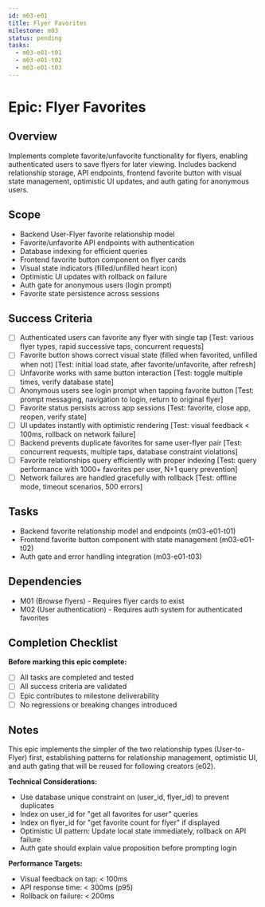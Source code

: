 ```yaml
---
id: m03-e01
title: Flyer Favorites
milestone: m03
status: pending
tasks:
  - m03-e01-t01
  - m03-e01-t02
  - m03-e01-t03
---
```


# Epic: Flyer Favorites

## Overview
Implements complete favorite/unfavorite functionality for flyers, enabling authenticated users to save flyers for later viewing. Includes backend relationship storage, API endpoints, frontend favorite button with visual state management, optimistic UI updates, and auth gating for anonymous users.

## Scope
- Backend User-Flyer favorite relationship model
- Favorite/unfavorite API endpoints with authentication
- Database indexing for efficient queries
- Frontend favorite button component on flyer cards
- Visual state indicators (filled/unfilled heart icon)
- Optimistic UI updates with rollback on failure
- Auth gate for anonymous users (login prompt)
- Favorite state persistence across sessions

## Success Criteria
- [ ] Authenticated users can favorite any flyer with single tap [Test: various flyer types, rapid successive taps, concurrent requests]
- [ ] Favorite button shows correct visual state (filled when favorited, unfilled when not) [Test: initial load state, after favorite/unfavorite, after refresh]
- [ ] Unfavorite works with same button interaction [Test: toggle multiple times, verify database state]
- [ ] Anonymous users see login prompt when tapping favorite button [Test: prompt messaging, navigation to login, return to original flyer]
- [ ] Favorite status persists across app sessions [Test: favorite, close app, reopen, verify state]
- [ ] UI updates instantly with optimistic rendering [Test: visual feedback < 100ms, rollback on network failure]
- [ ] Backend prevents duplicate favorites for same user-flyer pair [Test: concurrent requests, multiple taps, database constraint violations]
- [ ] Favorite relationships query efficiently with proper indexing [Test: query performance with 1000+ favorites per user, N+1 query prevention]
- [ ] Network failures are handled gracefully with rollback [Test: offline mode, timeout scenarios, 500 errors]

## Tasks
- Backend favorite relationship model and endpoints (m03-e01-t01)
- Frontend favorite button component with state management (m03-e01-t02)
- Auth gate and error handling integration (m03-e01-t03)

## Dependencies
- M01 (Browse flyers) - Requires flyer cards to exist
- M02 (User authentication) - Requires auth system for authenticated favorites

## Completion Checklist
**Before marking this epic complete:**
- [ ] All tasks are completed and tested
- [ ] All success criteria are validated
- [ ] Epic contributes to milestone deliverability
- [ ] No regressions or breaking changes introduced

## Notes
This epic implements the simpler of the two relationship types (User-to-Flyer) first, establishing patterns for relationship management, optimistic UI, and auth gating that will be reused for following creators (e02).

**Technical Considerations:**
- Use database unique constraint on (user_id, flyer_id) to prevent duplicates
- Index on user_id for "get all favorites for user" queries
- Index on flyer_id for "get favorite count for flyer" if displayed
- Optimistic UI pattern: Update local state immediately, rollback on API failure
- Auth gate should explain value proposition before prompting login

**Performance Targets:**
- Visual feedback on tap: < 100ms
- API response time: < 300ms (p95)
- Rollback on failure: < 200ms
